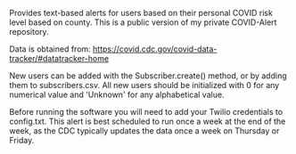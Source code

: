 Provides text-based alerts for users based on their personal COVID risk level based on county. This is a public version of my private COVID-Alert repository.

Data is obtained from: https://covid.cdc.gov/covid-data-tracker/#datatracker-home

New users can be added with the Subscriber.create() method, or by adding them to subscribers.csv. All new users should be initialized with 0 for any numerical value and 'Unknown' for any alphabetical value.

Before running the software you will need to add your Twilio credentials to config.txt. This alert is best scheduled to run once a week at the end of the week, as the CDC typically updates the data once a week on Thursday or Friday.